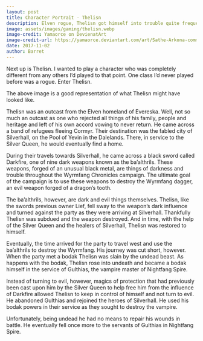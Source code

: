 ```yaml
---
layout: post
title: Character Portrait - Thelisn
description: Elven rogue, Thelisn got himself into trouble quite frequently
image: assets/images/gaming/thelisn.webp
image-credit: Yamaorce on DevienatArt
image-credit-url: https://yamaorce.deviantart.com/art/Sathe-Arkona-comm-546181563
date: 2017-11-02
author: Barret
---
```


Next up is Thelisn. I wanted to play a character who was completely different from any others I’d played to that point. One class I’d never played before was a rogue. Enter Thelisn.

The above image is a good representation of what Thelisn might have looked like. 

Thelisn was an outcast from the Elven homeland of Evereska. Well, not so much an outcast as one who rejected all things of his family, people and heritage and left of his own accord vowing to never return. He came across a band of refugees fleeing Cormyr. Their destination was the fabled city of Silverhall, on the Pool of Yevin in the Dalelands. There, in service to the Silver Queen, he would eventually find a home.

During their travels towards Silverhall, he came across a black sword called Darkfire, one of nine dark weapons known as the ba’althrils. These weapons, forged of an unusual black metal, are things of darkness and trouble throughout the Wyrmfang Chronicles campaign. The ultimate goal of the campaign is to use these weapons to destroy the Wyrmfang dagger, an evil weapon forged of a dragon’s tooth.

The ba’althrils, however, are dark and evil things themselves. Thelisn, like the swords previous owner Lief, fell sway to the weapon’s dark influence and turned against the party as they were arriving at Silverhall. Thankfully Thelisn was subdued and the weapon destroyed. And in time, with the help of the Silver Queen and the healers of Silverhall, Thelisn was restored to himself.

Eventually, the time arrived for the party to travel west and use the ba’althrils to destroy the Wyrmfang. His journey was cut short, however. When the party met a bodak Thelisn was slain by the undead beast. As happens with the bodak, Thelisn rose into undeath and became a bodak himself in the service of Gulthias, the vampire master of Nightfang Spire.

Instead of turning to evil, however, magics of protection that had previously been cast upon him by the Silver Queen to help free him from the influence of Darkfire allowed Thelisn to keep in control of himself and not turn to evil. He abandoned Gulthias and rejoined the heroes of Silverhall. He used his bodak powers in their service as they sought to destroy the vampire.

Unfortunately, being undead he had no means to repair his wounds in battle. He eventually fell once more to the servants of Gulthias in Nightfang Spire.